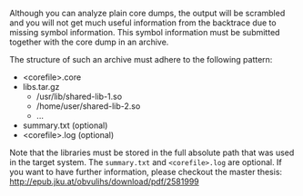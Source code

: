 Although you can analyze plain core dumps, the output will be scrambled and you will not get much useful information from the backtrace due to missing symbol information. This symbol information must be submitted together with the core dump in an archive.

The structure of such an archive must adhere to the following pattern:
* \<corefile\>.core
* libs.tar.gz
  * /usr/lib/shared-lib-1.so
  * /home/user/shared-lib-2.so
  * ...
* summary.txt (optional)
* \<corefile\>.log (optional)

Note that the libraries must be stored in the full absolute path that was used in the target system. The `summary.txt` and `<corefile>.log` are optional. If you want to have further information, please checkout the master thesis: http://epub.jku.at/obvulihs/download/pdf/2581999 
